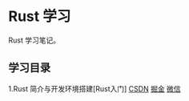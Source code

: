 # Rust 学习
Rust 学习笔记。

## 学习目录
1.Rust 简介与开发环境搭建[Rust入门] [CSDN](https://blog.csdn.net/zcfanbslst/article/details/137872031) [掘金](https://juejin.cn/post/7358647992608505919) [微信](https://mp.weixin.qq.com/s?__biz=MzI1NjQ3NTE0Ng==&mid=2247483810&idx=1&sn=e2fff9712dbfcf387d8bed51a8cca178&chksm=ea2768c7dd50e1d116de6f3c00b8a45f8c60dfc97fa89a921a2225a4808eb1fcc9e8a68d2fb6&token=758911182&lang=zh_CN#rd)
 

